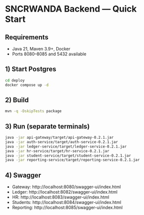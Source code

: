 # SNCRWANDA Backend — Quick Start

## Requirements
- Java 21, Maven 3.9+, Docker
- Ports 8080–8085 and 5432 available

## 1) Start Postgres
```bash
cd deploy
docker compose up -d
```

## 2) Build
```bash
mvn -q -DskipTests package
```

## 3) Run (separate terminals)
```bash
java -jar api-gateway/target/api-gateway-0.2.1.jar
java -jar auth-service/target/auth-service-0.2.1.jar
java -jar ledger-service/target/ledger-service-0.2.1.jar
java -jar hr-service/target/hr-service-0.2.1.jar
java -jar student-service/target/student-service-0.2.1.jar
java -jar reporting-service/target/reporting-service-0.2.1.jar
```

## 4) Swagger
- Gateway: http://localhost:8080/swagger-ui/index.html
- Ledger: http://localhost:8082/swagger-ui/index.html
- HR: http://localhost:8083/swagger-ui/index.html
- Students: http://localhost:8084/swagger-ui/index.html
- Reporting: http://localhost:8085/swagger-ui/index.html
